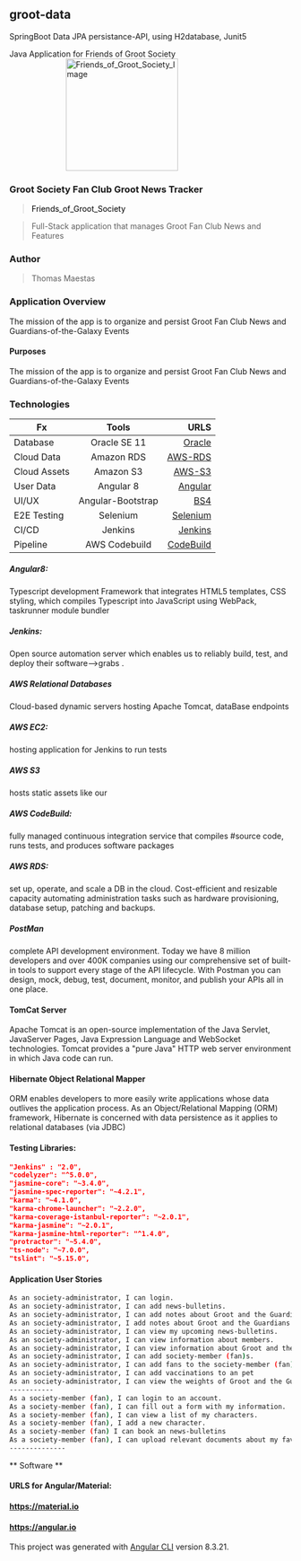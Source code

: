 ## groot-data
SpringBoot Data JPA persistance-API, using H2database, Junit5
 
Java Application for Friends of Groot Society
<a style="margin-left:20%;" href="https://friends-of-groot-society.s3-website-us-east-1.amazonaws.com
">
<img width="200" src="https://friends-of-groot-society.s3.amazonaws.com/assets/grootsmall.png" title="Friends_of_Groot_Society_App" alt="Friends_of_Groot_Society_Image"></a>

### Groot Society Fan Club Groot News Tracker 
> <a style="text-decoration:none;color:black;" href="http://friends-of-groot-society.s3-website-us-east-1.amazonaws.com/grootedex">Friends_of_Groot_Society</a>

> Full-Stack application that manages Groot Fan Club News and Features
 
### Author 
> Thomas Maestas 

### Application Overview
The mission of the app is to organize and persist Groot Fan Club News and Guardians-of-the-Galaxy Events

#### Purposes
The mission of the app is to organize and persist Groot Fan Club News and Guardians-of-the-Galaxy Events

### Technologies 
| Fx | Tools | URLS |
|-----------------|:-----------------:|---------:|
| Database | Oracle SE 11 | [Oracle]  | 
| Cloud Data | Amazon RDS |  [AWS-RDS] | 
| Cloud Assets | Amazon S3 |  [AWS-S3]  |
| User Data | Angular 8 |  [Angular]  |
| UI/UX | Angular-Bootstrap |  [BS4] |
| E2E Testing | Selenium | [Selenium] |
| CI/CD | Jenkins | [Jenkins] |
| Pipeline | AWS Codebuild | [CodeBuild] |
   
##### Angular8: 
Typescript development Framework that integrates HTML5 templates, CSS styling, which compiles Typescript into JavaScript using WebPack, taskrunner module bundler
##### Jenkins:  
Open source automation server which enables us to reliably build, test, and deploy their software-->grabs .
#####  AWS Relational Databases
Cloud-based dynamic servers hosting Apache Tomcat, dataBase endpoints
##### AWS EC2:  
hosting application for Jenkins to run tests
##### AWS S3  
hosts static assets like our 
##### AWS CodeBuild:  
fully managed continuous integration service that compiles #source code, runs tests, and produces software packages 
##### AWS RDS:  
set up, operate, and scale a DB in the cloud. Cost-efficient and resizable capacity automating administration tasks such as hardware provisioning, database setup, patching and backups. 
##### PostMan
complete API development environment. Today we have 8 million developers and over 400K companies using our comprehensive set of built-in tools to support every stage of the API lifecycle. With Postman you can design, mock, debug, test, document, monitor, and publish your APIs all in one place.
#### TomCat Server
Apache Tomcat is an open-source implementation of the Java Servlet, JavaServer Pages, Java Expression Language and WebSocket technologies. Tomcat provides a "pure Java" HTTP web server environment in which Java code can run.
#### Hibernate Object Relational Mapper
ORM enables developers to more easily write applications whose data outlives the application process. As an Object/Relational Mapping (ORM) framework, Hibernate is concerned with data persistence as it applies to relational databases (via JDBC)
#### Testing Libraries:
```json
"Jenkins" : "2.0",
"codelyzer": "^5.0.0",
"jasmine-core": "~3.4.0",
"jasmine-spec-reporter": "~4.2.1",
"karma": "~4.1.0",
"karma-chrome-launcher": "~2.2.0",
"karma-coverage-istanbul-reporter": "~2.0.1",
"karma-jasmine": "~2.0.1",
"karma-jasmine-html-reporter": "^1.4.0",
"protractor": "~5.4.0",
"ts-node": "~7.0.0",
"tslint": "~5.15.0",
```
#### Application User Stories
```sh 
As an society-administrator, I can login.
As an society-administrator, I can add news-bulletins.
As an society-administrator, I can add notes about Groot and the Guardians.
As an society-administrator, I add notes about Groot and the Guardians news-bulletins.
As an society-administrator, I can view my upcoming news-bulletins.
As an society-administrator, I can view information about members.
As an society-administrator, I can view information about Groot and the Guardians.
As an society-administrator, I can add society-member (fan)s.
As an society-administrator, I can add fans to the society-member (fan)
As an society-administrator, I can add vaccinations to an pet
As an society-administrator, I can view the weights of Groot and the Guardians on the dates of their news-bulletins.
-----------
As a society-member (fan), I can login to an account.
As a society-member (fan), I can fill out a form with my information. 
As a society-member (fan), I can view a list of my characters.
As a society-member (fan), I add a new character.
As a society-member (fan) I can book an news-bulletins    
As a society-member (fan), I can upload relevant documents about my favorite characters into the system. 
-------------- 
```
 
** Software **

 [Oracle]: <https://www.oracle.com/database/technologies/112010-win64soft.html>
 [AWS-RDS]: <https://aws.amazon.com/rds/>
 [AWS-S3]: <https://aws.amazon.com/s3/>
 [Angular]: <https://angular.io/>
 [BS4]: <https://numpy.org/>
 [Selenium]: <https://selenium.dev/documentation/en/>
 [Jenkins]: <https://jenkins.io/> 
 [CodeBuild]:<https://aws.amazon.com/codebuild/> 
 

#### URLS for Angular/Material:
#### https://material.io
#### https://angular.io 
This project was generated with [Angular CLI](https://github.com/angular/angular-cli) version 8.3.21. 

 

